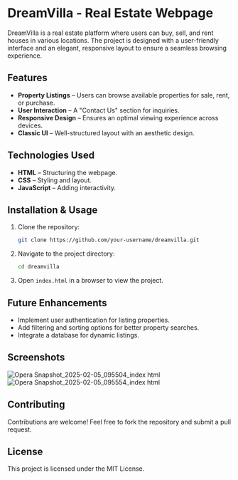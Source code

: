 # DreamVilla - Real Estate Webpage

DreamVilla is a real estate platform where users can buy, sell, and rent houses in various locations. The project is designed with a user-friendly interface and an elegant, responsive layout to ensure a seamless browsing experience.

## Features
- **Property Listings** – Users can browse available properties for sale, rent, or purchase.
- **User Interaction** – A "Contact Us" section for inquiries.
- **Responsive Design** – Ensures an optimal viewing experience across devices.
- **Classic UI** – Well-structured layout with an aesthetic design.

## Technologies Used
- **HTML** – Structuring the webpage.
- **CSS** – Styling and layout.
- **JavaScript** – Adding interactivity.

## Installation & Usage
1. Clone the repository:
   ```sh
   git clone https://github.com/your-username/dreamvilla.git
   ```
2. Navigate to the project directory:
   ```sh
   cd dreamvilla
   ```
3. Open `index.html` in a browser to view the project.

## Future Enhancements
- Implement user authentication for listing properties.
- Add filtering and sorting options for better property searches.
- Integrate a database for dynamic listings.

## Screenshots

![Opera Snapshot_2025-02-05_095504_index html](https://github.com/user-attachments/assets/6971312f-69df-465b-9bd6-fd5ff9d47bcc)
![Opera Snapshot_2025-02-05_095554_index html](https://github.com/user-attachments/assets/2f248e84-3db1-42ba-8df7-517698efa44a)


## Contributing
Contributions are welcome! Feel free to fork the repository and submit a pull request.

## License
This project is licensed under the MIT License.
